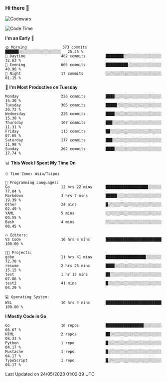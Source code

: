 ### Hi there 👋

![Codewars](https://www.codewars.com/users/omegaatt36/badges/small)

<!--START_SECTION:waka-->
![Code Time](http://img.shields.io/badge/Code%20Time-1%2C184%20hrs%2022%20mins-blue)

**I'm an Early 🐤** 

```text
🌞 Morning                373 commits         ██████░░░░░░░░░░░░░░░░░░░   25.25 % 
🌆 Daytime                482 commits         ████████░░░░░░░░░░░░░░░░░   32.63 % 
🌃 Evening                605 commits         ██████████░░░░░░░░░░░░░░░   40.96 % 
🌙 Night                  17 commits          ░░░░░░░░░░░░░░░░░░░░░░░░░   01.15 % 
```
📅 **I'm Most Productive on Tuesday** 

```text
Monday                   226 commits         ████░░░░░░░░░░░░░░░░░░░░░   15.30 % 
Tuesday                  306 commits         █████░░░░░░░░░░░░░░░░░░░░   20.72 % 
Wednesday                226 commits         ████░░░░░░░░░░░░░░░░░░░░░   15.30 % 
Thursday                 167 commits         ███░░░░░░░░░░░░░░░░░░░░░░   11.31 % 
Friday                   113 commits         ██░░░░░░░░░░░░░░░░░░░░░░░   07.65 % 
Saturday                 177 commits         ███░░░░░░░░░░░░░░░░░░░░░░   11.98 % 
Sunday                   262 commits         ████░░░░░░░░░░░░░░░░░░░░░   17.74 % 
```


📊 **This Week I Spent My Time On** 

```text
🕑︎ Time Zone: Asia/Taipei

💬 Programming Languages: 
Go                       12 hrs 22 mins      ███████████████████░░░░░░   77.04 % 
Markdown                 3 hrs 7 mins        █████░░░░░░░░░░░░░░░░░░░░   19.39 % 
Other                    24 mins             █░░░░░░░░░░░░░░░░░░░░░░░░   02.49 % 
YAML                     5 mins              ░░░░░░░░░░░░░░░░░░░░░░░░░   00.55 % 
Bash                     4 mins              ░░░░░░░░░░░░░░░░░░░░░░░░░   00.45 % 

🔥 Editors: 
VS Code                  16 hrs 4 mins       █████████████████████████   100.00 % 

🐱‍💻 Projects: 
gobe                     11 hrs 41 mins      ██████████████████░░░░░░░   72.70 % 
resume                   2 hrs 26 mins       ████░░░░░░░░░░░░░░░░░░░░░   15.15 % 
test                     1 hr 15 mins        ██░░░░░░░░░░░░░░░░░░░░░░░   07.86 % 
test2                    41 mins             █░░░░░░░░░░░░░░░░░░░░░░░░   04.29 % 

💻 Operating System: 
WSL                      16 hrs 4 mins       █████████████████████████   100.00 % 
```

**I Mostly Code in Go** 

```text
Go                       16 repos            █████████████████░░░░░░░░   66.67 % 
HTML                     2 repos             ██░░░░░░░░░░░░░░░░░░░░░░░   08.33 % 
Python                   1 repo              █░░░░░░░░░░░░░░░░░░░░░░░░   04.17 % 
Mustache                 1 repo              █░░░░░░░░░░░░░░░░░░░░░░░░   04.17 % 
TypeScript               1 repo              █░░░░░░░░░░░░░░░░░░░░░░░░   04.17 % 
```




 Last Updated on 24/05/2023 01:02:39 UTC
<!--END_SECTION:waka-->

<!--
**omegaatt36/omegaatt36** is a ✨ _special_ ✨ repository because its `README.md` (this file) appears on your GitHub profile.

Here are some ideas to get you started:

- 🔭 I’m currently working on ...
- 🌱 I’m currently learning ...
- 👯 I’m looking to collaborate on ...
- 🤔 I’m looking for help with ...
- 💬 Ask me about ...
- 📫 How to reach me: ...
- 😄 Pronouns: ...
- ⚡ Fun fact: ...
-->
